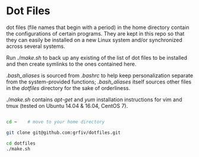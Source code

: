 # Dot Files   

dot files (file names that begin with a period) in the home directory contain the configurations of certain programs. They are kept in this repo so that they can easily be installed on a new Linux system and/or synchronized across several systems.   

Run *./make.sh* to back up any existing of the list of dot files to be installed and then create symlinks to the ones contained here.   

*.bash_aliases* is sourced from *.bashrc* to help keep personalization separate from the system-provided functions; *.bash_aliases* itself sources other files in the *dotfiles* directory for the sake of orderliness.   

*./make.sh* contains *apt-get* and *yum* installation instructions for vim and tmux (tested on Ubuntu 14.04 & 16.04, CentOS 7).   


```bash   

cd ~    # move to your home directory

git clone git@github.com:grfiv/dotfiles.git

cd dotfiles
./make.sh
```





